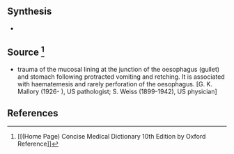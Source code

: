 ## Synthesis
- 
## Source [^1]
- trauma of the mucosal lining at the junction of the oesophagus (gullet) and stomach following protracted vomiting and retching. It is associated with haematemesis and rarely perforation of the oesophagus. \[G. K. Mallory (1926- ), US pathologist; S. Weiss (1899-1942), US physician]
## References

[^1]: [[(Home Page) Concise Medical Dictionary 10th Edition by Oxford Reference]]